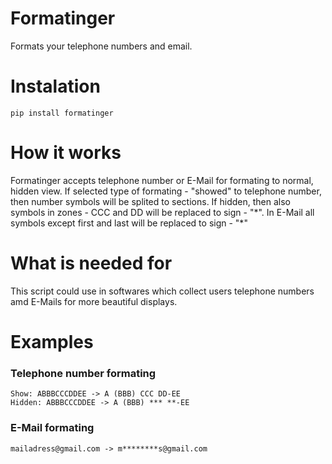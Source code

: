 # Formatinger
Formats your telephone numbers and email.

# Instalation

	pip install formatinger
	

# How it works

Formatinger accepts telephone number or E-Mail for formating to normal, hidden view.
If selected type of formating - "showed" to telephone number, then number symbols will be splited to sections. If hidden, then also symbols in zones - CCC and DD will be replaced to sign - "\*". In E-Mail all symbols except first and last will be replaced to sign - "\*"


# What is needed for

This script could use in softwares which collect users telephone numbers amd E-Mails for more beautiful displays.


# Examples

### Telephone number formating

	Show: ABBBCCCDDEE -> A (BBB) CCC DD-EE
	Hidden: ABBBCCCDDEE -> A (BBB) *** **-EE
	
### E-Mail formating

	mailadress@gmail.com -> m********s@gmail.com
